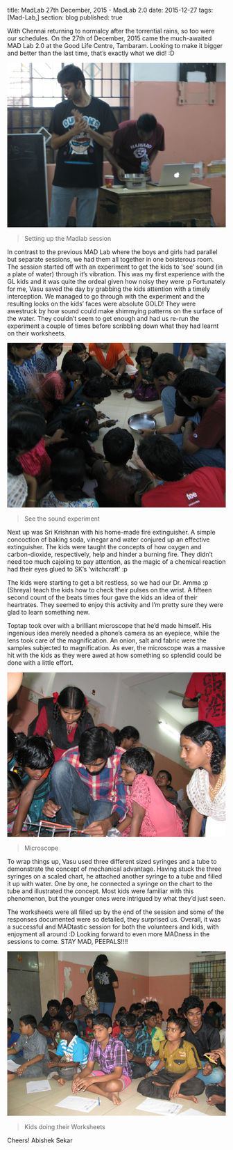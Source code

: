 title: MadLab 27th December, 2015 - MadLab 2.0
date: 2015-12-27
tags: [Mad-Lab,]
section: blog
published: true

With Chennai returning to normalcy after the torrential rains, so too were our schedules. On the 27th of December, 2015 came the much-awaited MAD Lab 2.0 at the Good Life Centre, Tambaram. Looking to make it bigger and better than the last time, that’s exactly what we did! :D

![setting-things-up](/static/img/MadLab2_0_pic1.jpg)

> Setting up the Madlab session

In contrast to the previous MAD Lab where the boys and girls had parallel but separate sessions, we had them all together in one boisterous room. The session started off with an experiment to get the kids to ‘see’ sound (in a plate of water) through it’s vibration. This was my first experience with the GL kids and it was quite the ordeal given how noisy they were :p Fortunately for me, Vasu saved the day by grabbing the kids attention with a timely interception. We managed to go through with the experiment and the resulting looks on the kids’ faces were absolute GOLD! They were awestruck by how sound could make shimmying patterns on the surface of the water. They couldn’t seem to get enough and had us re-run the experiment a couple of times before scribbling down what they had learnt on their worksheets.

![seeing-sound](/static/img/MadLab2_0_pic3.jpg)
> See the sound experiment

Next up was Sri Krishnan with his home-made fire extinguisher. A simple concoction of baking soda, vinegar and water conjured up an effective extinguisher. The kids were taught the concepts of how oxygen and carbon-dioxide, respectively, help and hinder a burning fire. They didn’t need too much cajoling to pay attention, as the magic of a chemical reaction had their eyes glued to SK’s ‘witchcraft’ :p 

The kids were starting to get a bit restless, so we had our Dr. Amma :p (Shreya) teach the kids how to check their pulses on the wrist. A fifteen second count of the beats times four gave the kids an idea of their heartrates. They seemed to enjoy this activity and I’m pretty sure they were glad to learn something new.

Toptap took over with a brilliant microscope that he’d made himself. His ingenious idea merely needed a phone’s camera as an eyepiece, while the lens took care of the magnification. An onion, salt and fabric were the samples subjected to magnification. As ever, the microscope was a massive hit with the kids as they were awed at how something so splendid could be done with a little effort.

![microsope](/static/img/MadLab2_0_pic4.jpg)
> Microscope

To wrap things up, Vasu used three different sized syringes and a tube to demonstrate the concept of mechanical advantage. Having stuck the three syringes on a scaled chart, he attached another syringe to a tube and filled it up with water. One by one, he connected a syringe on the chart to the tube and illustrated the concept. Most kids were familiar with this phenomenon, but the younger ones were intrigued by what they’d just seen. 




The worksheets were all filled up by the end of the session and some of the responses documented were so detailed, they surprised us. Overall, it was a successful and MADtastic session for both the volunteers and kids, with enjoyment all around :D Looking forward to even more MADness in the sessions to come. STAY MAD,  PEEPALS!!!!

![worksheets](/static/img/MadLab2_0_pic2.jpg)
> Kids doing their Worksheets

Cheers! 
Abishek Sekar 